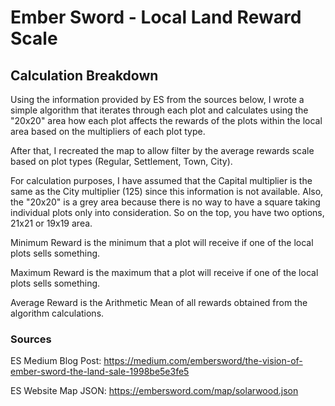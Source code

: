 # Ember Sword - Local Land Reward Scale

## Calculation Breakdown

Using the information provided by ES from the sources below, I wrote a simple algorithm that iterates
through each plot and calculates using the "20x20" area how each plot affects the rewards of the plots
within the local area based on the multipliers of each plot type.

After that, I recreated the map to allow filter by the average rewards scale based on plot types (Regular,
Settlement, Town, City).

For calculation purposes, I have assumed that the Capital multiplier is the same as the City multiplier
(125) since this information is not available. Also, the "20x20" is a grey area because there is no way to
have a square taking individual plots only into consideration. So on the top, you have two options, 21x21 or
19x19 area.
          
Minimum Reward is the minimum that a plot will receive if one of the local plots sells something.

Maximum Reward is the maximum that a plot will receive if one of the local plots sells something.

Average Reward is the Arithmetic Mean of all rewards obtained from the algorithm calculations.


### Sources

ES Medium Blog Post: https://medium.com/embersword/the-vision-of-ember-sword-the-land-sale-1998be5e3fe5
 
ES Website Map JSON: https://embersword.com/map/solarwood.json
 

